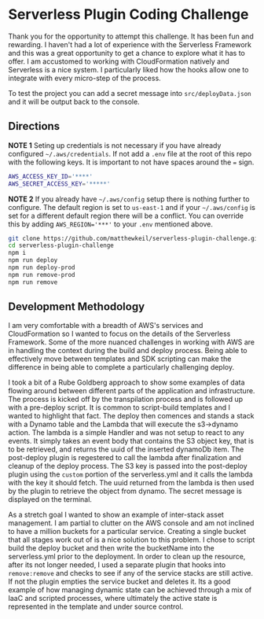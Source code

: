 # Serverless Plugin Coding Challenge

Thank you for the opportunity to attempt this challenge.  It has been fun and rewarding.  I haven't had a lot of experience with the Serverless Framework and this was a great opportunity to get a chance to explore what it has to offer.  I am accustomed to working with CloudFormation natively and Serverless is a nice system.  I particularly liked how the hooks allow one to integrate with every micro-step of the process.

To test the project you can add a secret message into `src/deployData.json` and it will be output back to the console.

## Directions
**NOTE 1** Seting up credentials is not necessary if you have already configured `~/.aws/credentials`.  If not add a `.env` file at the root of this repo with the following keys.  It is important to not have spaces around the `=` sign.
```bash
AWS_ACCESS_KEY_ID='****'
AWS_SECRET_ACCESS_KEY='*****'
```

**NOTE 2** If you already have `~/.aws/config` setup there is nothing further to configure.  The default region is set to `us-east-1` and if your `~/.aws/config` is set for a different default region there will be a conflict.  You can override this by adding `AWS_REGION='***'` to your `.env` mentioned above.

```bash
git clone https://github.com/matthewkeil/serverless-plugin-challenge.git
cd serverless-plugin-challenge
npm i
npm run deploy
npm run deploy-prod
npm run remove-prod
npm run remove
```

## Development Methodology
I am very comfortable with a breadth of AWS's services and CloudFormation so I wanted to focus on the details of the Serverless Framework.  Some of the more nuanced challenges in working with AWS are in handling the context during the build and deploy process.  Being able to effectively move between templates and SDK scripting can make the difference in being able to complete a particularly challenging deploy.

I took a bit of a Rube Goldberg approach to show some examples of data flowing around between different parts of the application and infrastructure.  The process is kicked off by the transpilation process and is followed up with a pre-deploy script.  It is common to script-build templates and I wanted to highlight that fact.  The deploy then comences and stands a stack with a Dynamo table and the Lambda that will execute the s3->dynamo action.  The lambda is a simple Handler and was not setup to react to any events.  It simply takes an event body that contains the S3 object key, that is to be retrieved, and returns the uuid of the inserted dynamoDb item.  The post-deploy plugin is regestered to call the lambda after finalization and cleanup of the deploy process.  The S3 key is passed into the post-deploy plugin using the `custom` portion of the serverless.yml and it calls the lambda with the key it should fetch.  The uuid returned from the lambda is then used by the plugin to retrieve the object from dynamo.  The secret message is displayed on the terminal.

As a stretch goal I wanted to show an example of inter-stack asset management.  I am partial to clutter on the AWS console and am not inclined to have a million buckets for a particular service. Creating a single bucket that all stages work out of is a nice solution to this problem.  I chose to script build the deploy bucket and then write the bucketName into the serverless.yml prior to the deployment.  In order to clean up the resource, after its not longer needed, I used a separate plugin that hooks into `remove:remove` and checks to see if any of the service stacks are still active.  If not the plugin empties the service bucket and deletes it.  Its a good example of how managing dynamic state can be achieved through a mix of IaaC and scripted processes, where ultimately the active state is represented in the template and under source control.
